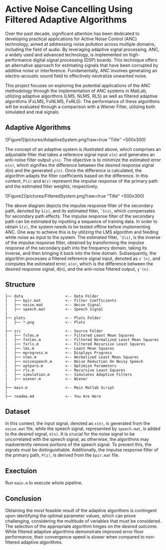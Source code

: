 # Active Noise Cancelling Using Filtered Adaptive Algorithms
Over the past decade, significant attention has been dedicated to developing practical applications for Active Noise Control (ANC) technology, aimed at addressing noise pollution across multiple domains, including the field of audio. By leveraging adaptive signal processing, ANC, a widely used and advanced technology, is implemented on high-performance digital signal processing (DSP) boards. This technique offers an alternative approach for estimating signals that have been corrupted by additive noise or interference. Fundamentally, ANC involves generating an electro-acoustic sound field to effectively neutralize unwanted noise.

This project focuses on exploring the potential applications of the ANC methodology through the implementation of ANC systems in MatLab, utilizing adaptive algorithms (LMS, NLMS, RLS) as well as filtered adaptive algorithms (FxLMS, FxNLMS, FxRLS). The performance of these algorithms will be evaluated through a comparison with a Wiener Filter, utilizing both simulated and real signals.

## Adaptive Algorithms
![Figure1](pictures/AdaptiveSystem.png?raw=true "Title" =500x300)

The concept of an adaptive system is illustrated above, which comprises an adjustable filter that takes a reference signal input `x(n)` and generates an anti-noise filter output `y(n)`. The objective is to minimize the estimated error `e(n)`, which signifies the difference between the desired response signal d(n) and the generated `y(n)`. Once the difference is calculated, the algorithm adapts the filter coefficients based on the difference. In this context, `P(z)` and `W(z)` represent the impulse response of the primary path and the estimated filter weights, respectively.

![Figure2](pictures/FilteredSystem.png?raw=true "Title" =500x300)

The above diagram depicts the impulse response filter of the secondary path, denoted by `S(z)`, and its estimated filter, `ˆS(z)`, which compensates for secondary path effects. The impulse response filter of the secondary path can be estimated by inputting a sequence of training data. In order to obtain `S(z)`, the system needs to be tested offline before implementing ANC. One way to achieve this is by utilizing the LMS algorithm and feeding white noise as input to the system. The estimated filter, `ˆS(z)`, is the inverse of the impulse response filter, obtained by transforming the impulse response of the secondary path into the frequency domain, taking its inverse, and then bringing it back into the time domain. Subsequently, the algorithm processes a filtered reference signal input, denoted as `x′(n)`, and computes the estimated error, `e(n)`, which is the difference between the desired response signal, d(n), and the anti-noise filtered output, `y′(n)`.

## Structure
```
├── data                   <-- Data Folder
|   ├── bpir.mat           <-- Filter Coefficients
|   ├── noise.mat          <-- Noise Signal
|   ├── speech.mat         <-- Speech Signal
|
├── plots                  <-- Plots Folder
|   ├── *.png              <-- Plots
|
├── src                    <-- Source Folder
|   ├── fxlms.m            <-- Filtered Least Mean Squares
|   ├── fxnlms.m           <-- Filtered Normalized Least Mean Squares
|   ├── fxrls.m            <-- Filtered Recursive Least Squares
|   ├── lms.m              <-- Least Mean Squares
|   ├── mprogress.m        <-- Displays Progress
|   ├── nlms.m             <-- Normalized Least Mean Squares
|   ├── noisespeech.m      <-- Noise Reduction On Noisy Speech
|   ├── optpara.m          <-- Optimize Parameters
|   ├── rls.m              <-- Recursive Least Squares
|   ├── simulation.m       <-- Simulates Adaptive Filters
|   ├── wiener.m           <-- Wiener
|
├── main.m                 <-- Main Matlab Script
|
├── readme.md              <-- You Are Here
```

## Dataset
In this context, the input signal, denoted as `x(n)`, is generated from the `noise.mat` file, while the speech signal, represented by `speech.mat`, is added to the desired signal, `d(n)`. It is crucial for the noise signal to be uncorrelated with the speech signal, as otherwise, the algorithms may inadvertently remove portions of the speech signal. To prevent this, the signals must be distinguishable. Additionally, the impulse response filter of the primary path, `P(z)`, is derived from the `bpir.mat` file.

## Exectuion
Run `main.m` to execute whole pipeline.

## Conclusion
Obtaining the most feasible result of the adaptive algorithms is contingent upon identifying the optimal parameter values, which can prove challenging, considering the multitude of variables that must be considered. The selection of the appropriate algorithm hinges on the desired outcome. While filtered adaptive algorithms demonstrate improved error floor performance, their convergence speed is slower when compared to non-filtered adaptive algorithms.
